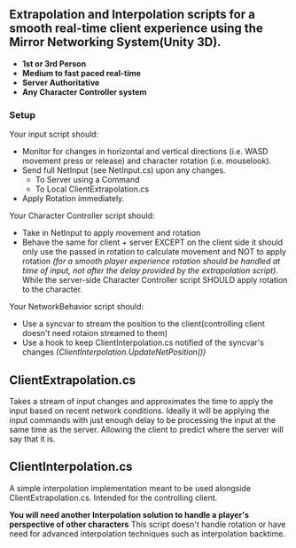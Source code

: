 ## Extrapolation and Interpolation scripts for a smooth real-time client experience using the Mirror Networking System(Unity 3D).


 - **1st or 3rd Person**
 - **Medium to fast paced real-time**
 - **Server Authoritative**
 - **Any Character Controller system**


### Setup
 
Your input script should:
- Monitor for changes in horizontal and vertical directions (i.e. WASD movement press or release) and character rotation (i.e. mouselook).
- Send full NetInput (see NetInput.cs) upon any changes.
    - To Server using a Command
    - To Local ClientExtrapolation.cs
- Apply Rotation immediately.


Your Character Controller script should:
- Take in NetInput to apply movement and rotation
- Behave the same for client + server EXCEPT on the client side it should only use the passed in rotation to calculate movement and NOT to apply rotation *(for a smooth player experience rotation should be handled at time of input, not after the delay provided by the extrapolation script)*. While the server-side Character Controller script SHOULD apply rotation to the character.

Your NetworkBehavior script should:
- Use a syncvar to stream the position to the client(controlling client doesn't need rotaion streamed to them)
- Use a hook to keep ClientInterpolation.cs notified of the syncvar's changes *(ClientInterpolation.UpdateNetPosition())*

## ClientExtrapolation.cs
Takes a stream of input changes and approximates the time to apply the input based on recent network conditions. Ideally it will be applying the input commands with just enough delay to be processing the input at the same time as the server. Allowing the client to predict where the server will say that it is.

## ClientInterpolation.cs
A simple interpolation implementation meant to be used alongside ClientExtrapolation.cs. Intended for the controlling client.

**You will need another Interpolation solution to handle a player's perspective of other characters** This script doesn't handle rotation or have need for advanced interpolation techniques such as interpolation backtime.
